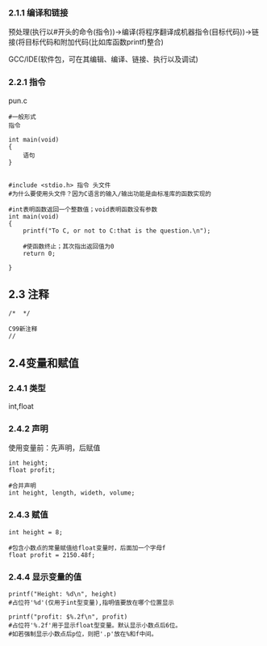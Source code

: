 

### 2.1.1 编译和链接
预处理(执行以#开头的命令(指令))→编译(将程序翻译成机器指令(目标代码))→链接(将目标代码和附加代码(比如库函数printf)整合)

GCC/IDE(软件包，可在其编辑、编译、链接、执行以及调试)

### 2.2.1 指令
pun.c
```
#一般形式
指令

int main(void)
{
    语句
}


#include <stdio.h> 指令 头文件
#为什么要使用头文件？因为C语言的输入/输出功能是由标准库的函数实现的

#int表明函数返回一个整数值；void表明函数没有参数
int main(void)
{
    printf("To C, or not to C:that is the question.\n");

    #使函数终止；其次指出返回值为0
    return 0;
    
}
```

## 2.3 注释
```
/*  */

C99新注释
// 
```

## 2.4变量和赋值
### 2.4.1 类型
int,float

### 2.4.2 声明
使用变量前：先声明，后赋值
```
int height;
float profit;

#合并声明
int height, length, wideth, volume;
```
### 2.4.3 赋值
```
int height = 8;

#包含小数点的常量赋值给float变量时，后面加一个字母f
float profit = 2150.48f;
```

### 2.4.4 显示变量的值
```
printf("Height: %d\n", height)
#占位符'%d'(仅用于int型变量),指明值要放在哪个位置显示

printf("profit: $%.2f\n", profit)
#占位符'%.2f'用于显示float型变量。默认显示小数点后6位。
#如若强制显示小数点后p位，则把'.p'放在%和f中间。
```

